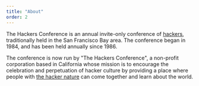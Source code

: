 ```yaml
---
title: "About"
order: 2
---
```


The Hackers Conference is an annual invite-only conference of [hackers](http://www.catb.org/~esr/jargon/html/H/hacker.html), traditionally held in the San Francisco Bay area. The conference began in 1984, and has been held annually since 1986.

The conference is now run by "The Hackers Conference", a non-profit corporation based in California whose mission is to encourage the celebration and perpetuation of hacker culture by providing a place where people with [the hacker nature](http://www.catb.org/~esr/jargon/html/H/has-the-X-nature.html) can come together and learn about the world.


